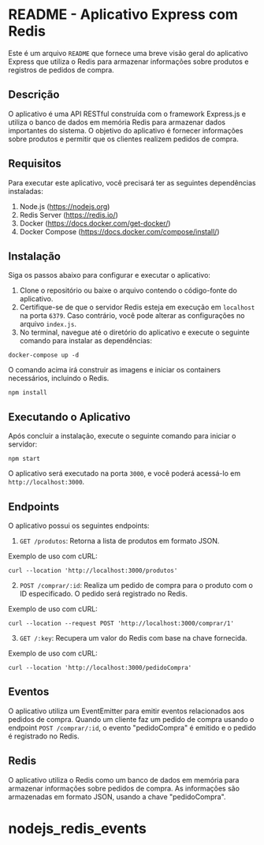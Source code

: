# README - Aplicativo Express com Redis

Este é um arquivo `README` que fornece uma breve visão geral do aplicativo Express que utiliza o Redis para armazenar informações sobre produtos e registros de pedidos de compra.

## Descrição

O aplicativo é uma API RESTful construída com o framework Express.js e utiliza o banco de dados em memória Redis para armazenar dados importantes do sistema. O objetivo do aplicativo é fornecer informações sobre produtos e permitir que os clientes realizem pedidos de compra.

## Requisitos

Para executar este aplicativo, você precisará ter as seguintes dependências instaladas:

1. Node.js (https://nodejs.org)
2. Redis Server (https://redis.io/)
3. Docker (https://docs.docker.com/get-docker/)
4. Docker Compose (https://docs.docker.com/compose/install/)


## Instalação

Siga os passos abaixo para configurar e executar o aplicativo:

1. Clone o repositório ou baixe o arquivo contendo o código-fonte do aplicativo.
2. Certifique-se de que o servidor Redis esteja em execução em `localhost` na porta `6379`. Caso contrário, você pode alterar as configurações no arquivo `index.js`.
3. No terminal, navegue até o diretório do aplicativo e execute o seguinte comando para instalar as dependências:

`docker-compose up -d`

O comando acima irá construir as imagens e iniciar os containers necessários, incluindo o Redis.


`npm install`


## Executando o Aplicativo

Após concluir a instalação, execute o seguinte comando para iniciar o servidor:

`npm start`


O aplicativo será executado na porta `3000`, e você poderá acessá-lo em `http://localhost:3000`.

## Endpoints

O aplicativo possui os seguintes endpoints:

1. `GET /produtos`: Retorna a lista de produtos em formato JSON.

Exemplo de uso com cURL:

`curl --location 'http://localhost:3000/produtos'`


2. `POST /comprar/:id`: Realiza um pedido de compra para o produto com o ID especificado. O pedido será registrado no Redis.

Exemplo de uso com cURL:

`curl --location --request POST 'http://localhost:3000/comprar/1'`


3. `GET /:key`: Recupera um valor do Redis com base na chave fornecida.

Exemplo de uso com cURL:

`curl --location 'http://localhost:3000/pedidoCompra'`


## Eventos

O aplicativo utiliza um EventEmitter para emitir eventos relacionados aos pedidos de compra. Quando um cliente faz um pedido de compra usando o endpoint `POST /comprar/:id`, o evento "pedidoCompra" é emitido e o pedido é registrado no Redis.

## Redis

O aplicativo utiliza o Redis como um banco de dados em memória para armazenar informações sobre pedidos de compra. As informações são armazenadas em formato JSON, usando a chave "pedidoCompra".
# nodejs_redis_events
